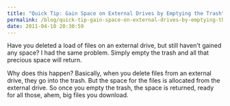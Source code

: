 ```yaml
---
title: "Quick Tip: Gain Space on External Drives by Emptying the Trash"
permalink: /blog/quick-tip-gain-space-on-external-drives-by-emptying-the-trash/
date: 2011-04-10 20:30:59
---
```


Have you deleted a load of files on an external drive, but still haven't gained any space? I had the same problem. Simply empty the trash and all that precious space will return.

Why does this happen? Basically, when you delete files from an external drive, they go into the trash. But the space for the files is allocated from the external drive. So once you empty the trash, the space is returned, ready for all those, ahem, big files you download.